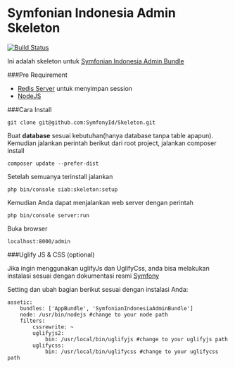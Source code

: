 Symfonian Indonesia Admin Skeleton
==================================

[![Build Status](https://travis-ci.org/SymfonyId/Skeleton.svg?branch=master)](https://travis-ci.org/SymfonyId/Skeleton)

Ini adalah skeleton untuk [Symfonian Indonesia Admin Bundle](https://github.com/SymfonyId/AdminBundle)

###Pre Requirement

- [Redis Server](http://redis.io/) untuk menyimpan session
- [NodeJS](https://nodejs.org/)


###Cara Install

```lang=shell
git clone git@github.com:SymfonyId/Skeleton.git
```

Buat **database** sesuai kebutuhan(hanya database tanpa table apapun). Kemudian jalankan perintah berikut dari root project, jalankan composer install

```lang=shell
composer update --prefer-dist
```

Setelah semuanya terinstall jalankan

```lang=shell
php bin/console siab:skeleton:setup
```

Kemudian Anda dapat menjalankan web server dengan perintah

```lang=shell
php bin/console server:run
```

Buka browser

```lang=shell
localhost:8000/admin
```


###Uglify JS & CSS (optional)

Jika ingin menggunakan uglifyJs dan UglifyCss, anda bisa melakukan instalasi sesuai dengan dokumentasi resmi [Symfony](http://symfony.com/doc/current/cookbook/assetic/uglifyjs.html)

Setting dan ubah bagian berikut sesuai dengan instalasi Anda:

```lang=yml
assetic:
    bundles: ['AppBundle', 'SymfonianIndonesiaAdminBundle']
    node: /usr/bin/nodejs #change to your node path
    filters:
        cssrewrite: ~
        uglifyjs2:
            bin: /usr/local/bin/uglifyjs #change to your uglifyjs path
        uglifycss:
            bin: /usr/local/bin/uglifycss #change to your uglifycss path
```